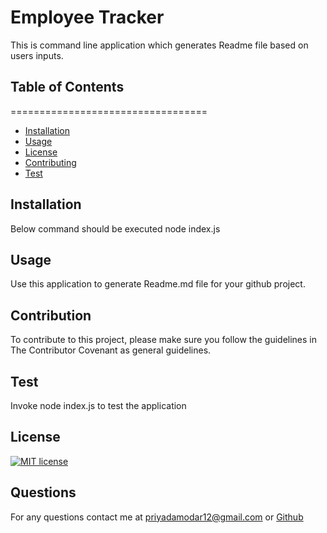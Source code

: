 # Employee Tracker
This is command line application which  generates Readme file based on users inputs.
## Table of Contents 
==================================
* [Installation](#Installation)
* [Usage](#Usage)
* [License](#License)
* [Contributing](#Contributing)
* [Test](#Test)
## Installation
Below command should be executed node index.js
## Usage
Use this application to generate Readme.md file for your github project.
## Contribution
To contribute to this project, please make sure you follow the guidelines in The Contributor Covenant as general guidelines.
## Test
Invoke node index.js to test the application
## License
[![MIT license](https://img.shields.io/badge/License-MIT-blue.svg)](https://lbesson.mit-license.org/) 
## Questions
For any questions contact me at priyadamodar12@gmail.com or [Github](https://github.com/pkamble35)
